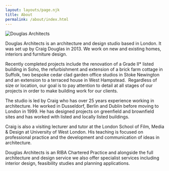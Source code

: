 ```yaml
---
layout: layouts/page.njk
title: About
permalink: /about/index.html
---
```

![Douglas Architects](/images/craig-douglas-architect-2.jpeg "Craig Douglas, RIBA, Dip Arch, BA Hons.")

Douglas Architects is an architecture and design studio based in London. It was set up by Craig Douglas in 2013. We work on new and existing homes, interiors and furniture design.

Recently completed projects include the renovation of a Grade II* listed building in Soho, the refurbishment and extension of a brick farm cottage in Suffolk, two bespoke cedar clad garden office studios in Stoke Newington and an extension to a terraced house in West Hampstead.  Regardless of size or location, our goal is to pay attention to detail at all stages of our projects in order to make building work for our clients.

The studio is led by Craig who has over 25 years experience working in architecture. He worked in Dusseldorf, Berlin and Dublin before moving to London in 1999. He has designed projects on greenfield and brownfield sites and has worked with listed and locally listed buildings.

Craig is also a visiting lecturer and tutor at the London School of Film, Media & Design at University of West London. His teaching is focused on professional practice and the development and communication of ideas in architecture.

Douglas Architects is an RIBA Chartered Practice and alongside the full architecture and design service we also offer specialist services including interior design, feasibility studies and planning applications.